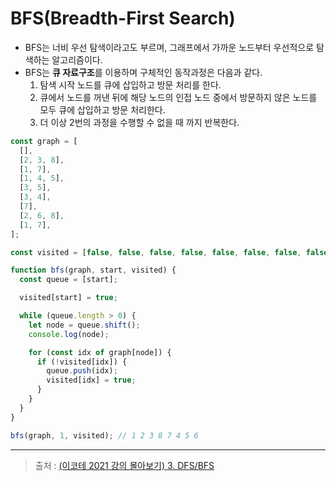 # **BFS(Breadth-First Search)**

- BFS는 너비 우선 탐색이라고도 부르며, 그래프에서 가까운 노드부터 우선적으로 탐색하는 알고리즘이다.
- BFS는 **큐 자료구조**를 이용하며 구체적인 동작과정은 다음과 같다.
  1. 탐색 시작 노드를 큐에 삽입하고 방문 처리를 한다.
  2. 큐에서 노드를 꺼낸 뒤에 해당 노드의 인접 노드 중에서 방문하지 않은 노드를 모두 큐에 삽입하고 방문 처리한다.
  3. 더 이상 2번의 과정을 수행할 수 없을 때 까지 반복한다.

```js
const graph = [
  [],
  [2, 3, 8],
  [1, 7],
  [1, 4, 5],
  [3, 5],
  [3, 4],
  [7],
  [2, 6, 8],
  [1, 7],
];

const visited = [false, false, false, false, false, false, false, false, false];

function bfs(graph, start, visited) {
  const queue = [start];

  visited[start] = true;

  while (queue.length > 0) {
    let node = queue.shift();
    console.log(node);

    for (const idx of graph[node]) {
      if (!visited[idx]) {
        queue.push(idx);
        visited[idx] = true;
      }
    }
  }
}

bfs(graph, 1, visited); // 1 2 3 8 7 4 5 6
```

---

> 출처 : [(이코테 2021 강의 몰아보기) 3. DFS/BFS](https://youtu.be/7C9RgOcvkvo)
